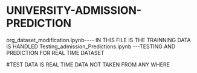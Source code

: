 # UNIVERSITY-ADMISSION-PREDICTION
org_dataset_modification.ipynb---- IN THIS FILE IS THE TRAINNING DATA IS HANDLED
Testing_admission_Predictions.ipynb   ---TESTING AND PREDICTION FOR REAL TIME DATASET 

#TEST DATA IS REAL TIME DATA NOT TAKEN FROM ANY WHERE
